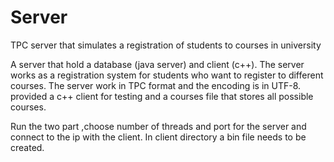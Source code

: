 # Server
TPC server that simulates a registration of students to courses in university

A server that hold a database (java server) and client (c++).
The server works as a registration system for students who want to register to different courses.
The server work in TPC format and the encoding is in UTF-8.
provided a c++ client for testing and a courses file that stores all possible courses.

Run the two part ,choose number of threads and port  for the server and connect to the ip with the client.
In client directory a bin file needs to be created.

